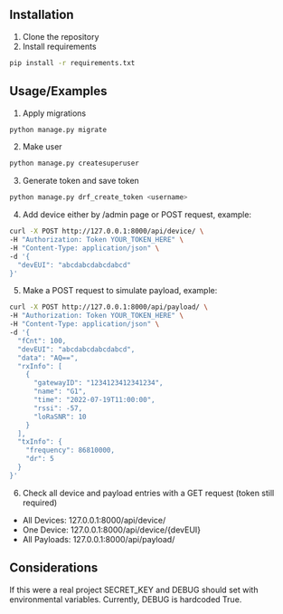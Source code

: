 


## Installation

1. Clone the repository
2. Install requirements
```bash
pip install -r requirements.txt
```




    
## Usage/Examples
1. Apply migrations
```bash
python manage.py migrate
```
2. Make user
```bash
python manage.py createsuperuser 
```
3. Generate token and save token
```bash
python manage.py drf_create_token <username>
```
4. Add device either by /admin page or POST request, example:
```bash
curl -X POST http://127.0.0.1:8000/api/device/ \
-H "Authorization: Token YOUR_TOKEN_HERE" \
-H "Content-Type: application/json" \
-d '{
  "devEUI": "abcdabcdabcdabcd"
}'
```
5. Make a POST request to simulate payload, example:
```bash
curl -X POST http://127.0.0.1:8000/api/payload/ \
-H "Authorization: Token YOUR_TOKEN_HERE" \
-H "Content-Type: application/json" \
-d '{
  "fCnt": 100,
  "devEUI": "abcdabcdabcdabcd",
  "data": "AQ==",
  "rxInfo": [
    {
      "gatewayID": "1234123412341234",
      "name": "G1",
      "time": "2022-07-19T11:00:00",
      "rssi": -57,
      "loRaSNR": 10
    }
  ],
  "txInfo": {
    "frequency": 86810000,
    "dr": 5
  }
}'

```
6. Check all device and payload entries with a GET request (token still required)
- All Devices: 127.0.0.1:8000/api/device/
- One Device: 127.0.0.1:8000/api/device/{devEUI}
- All Payloads: 127.0.0.1:8000/api/payload/
## Considerations
If this were a real project SECRET_KEY and DEBUG should set with environmental variables.
Currently, DEBUG is hardcoded True.
